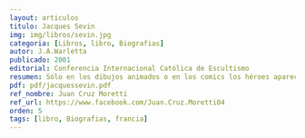 ```yaml
---
layout: articulos
titulo: Jacques Sevin
img: img/libros/sevin.jpg
categoria: [Libros, libro, Biografias]
autor: J.A.Warletta
publicado: 2001
editorial: Conferencia Internacional Católica de Escultismo
resumen: Sólo en los dibujos animados o en los comics los héroes aparecen ya adultos, sin que se sepa de dónde vienen. Jacques Sevin, en cambio, fue un muchacho como los demás.
pdf: pdf/jacquessevin.pdf
ref_nombre: Juan Cruz Moretti
ref_url: https://www.facebook.com/Juan.Cruz.Moretti04
orden: 5
tags: [libro, Biografias, francia]
---
```

